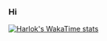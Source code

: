 ### Hi


<!-- **ramadhan-danker/ramadhan-danker** is a ✨ _special_ ✨ repository because its `README.md` (this file) appears on your GitHub profile. -->
<!-- 
Here are some ideas to get you started:

- 🔭 I’m currently working on ...
- 🌱 I’m currently learning ...
- 👯 I’m looking to collaborate on ...
- 🤔 I’m looking for help with ...
- 💬 Ask me about ...
- 📫 How to reach me: ...
- 😄 Pronouns: ...
- ⚡ Fun fact: ... -->
[![Harlok's WakaTime stats](https://github-readme-stats.vercel.app/api/wakatime?ramadhan01=ffflabs)](https://github.com/anuraghazra/github-readme-stats)

